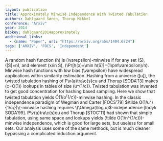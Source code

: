 ```yaml
---
layout: publication
title: Approximately Minwise Independence With Twisted Tabulation
authors: Dahlgaard Søren, Thorup Mikkel
conference: "Arxiv"
year: 2014
bibkey: dahlgaard2014approximately
additional_links:
  - {name: "Paper", url: "https://arxiv.org/abs/1404.6724"}
tags: ['ARXIV', 'FOCS', 'Independent']
---
```

A random hash function \(h\) is \(\varepsilon\)-minwise if for any set \(S\), \(|S|=n\), and element \(x\in S\), \(\Pr[h(x)=\min h(S)]=(1\pm\varepsilon)/n\). Minwise hash functions with low bias \(\varepsilon\) have widespread applications within similarity estimation. Hashing from a universe \([u]\), the twisted tabulation hashing of P\v\{a\}tra\c\{s\}cu and Thorup [SODA'13] makes \(c=O(1)\) lookups in tables of size \(u^\{1/c\}\). Twisted tabulation was invented to get good concentration for hashing based sampling. Here we show that twisted tabulation yields $\tilde O(1/u^\{1/c\})$-minwise hashing. In the classic independence paradigm of Wegman and Carter [FOCS'79] $\tilde O(1/u^\{1/c\})\(-minwise hashing requires \)\Omega(\log u)$-independence [Indyk SODA'99]. P\v\{a\}tra\c\{s\}cu and Thorup [STOC'11] had shown that simple tabulation, using same space and lookups yields \(\tilde O(1/n^\{1/c\})\)-minwise independence, which is good for large sets, but useless for small sets. Our analysis uses some of the same methods, but is much cleaner bypassing a complicated induction argument.
